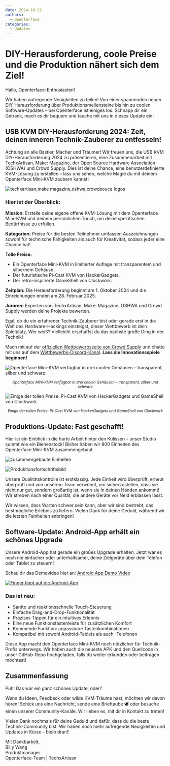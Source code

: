 ```yaml
---
date: 2024-10-22
authors:
  - Openterface
categories:
  - Updates
---
```


# DIY-Herausforderung, coole Preise und die Produktion nähert sich dem Ziel!

Hallo, Openterface-Enthusiasten!

Wir haben aufregende Neuigkeiten zu teilen! Von einer spannenden neuen DIY-Herausforderung über Produktionsmeilensteine bis hin zu coolen Software-Updates – bei Openterface ist einiges los. Schnapp dir ein Getränk, mach es dir bequem und tauche mit uns in dieses Update ein!

## USB KVM DIY-Herausforderung 2024: Zeit, deinen inneren Technik-Zauberer zu entfesseln!

Achtung an alle Bastler, Macher und Träumer! Wir freuen uns, die USB KVM DIY-Herausforderung 2024 zu präsentieren, eine Zusammenarbeit mit TechxArtisan, Make: Magazine, der Open Source Hardware Association (OSHWA) und Crowd Supply. Dies ist deine Chance, eine benutzerdefinierte KVM-Lösung zu erstellen – lass uns sehen, welche Magie du mit deinem Openterface Mini-KVM zaubern kannst!

![techxartisan,make magazine,oshwa,crowdsouce logos](../pic/241022-1.webp)

### Hier ist der Überblick:

**Mission:** Erstelle deine eigene offene KVM-Lösung mit dem Openterface Mini-KVM und deinem persönlichen Touch, um deine spezifischen Bedürfnisse zu erfüllen.

**Kategorien:** Preise für die besten Teilnehmer umfassen Auszeichnungen sowohl für technische Fähigkeiten als auch für Kreativität, sodass jeder eine Chance hat!

**Tolle Preise:**

- Ein Openterface Mini-KVM in limitierter Auflage mit transparentem und silbernem Gehäuse.
- Der futuristische Pi-Cast KVM von HackerGadgets.
- Der retro-inspirierte GameShell von Clockwork.

**Zeitplan:** Die Herausforderung beginnt am 1. Oktober 2024 und die Einreichungen enden am 28. Februar 2025.

**Juroren:** Experten von TechxArtisan, Make: Magazine, OSHWA und Crowd Supply werden deine Projekte bewerten.

Egal, ob du ein erfahrener Technik-Zauberer bist oder gerade erst in die Welt des Hardware-Hackings einsteigst, dieser Wettbewerb ist dein Spielplatz. Wer weiß? Vielleicht erschaffst du das nächste große Ding in der Technik!

Mach mit auf der [offiziellen Wettbewerbsseite von Crowd Supply](https://www.crowdsupply.com/techxartisan/usb-kvm-diy-challenge-2024) und chatte mit uns auf dem [Wettbewerbs-Discord-Kanal](https://discord.com/invite/YhKVzDujkT). **Lass die Innovationsspiele beginnen!**

![Openterface Mini-KVM verfügbar in drei coolen Gehäusen – transparent, silber und schwarz](../pic/241022-2.webp)
<p style="text-align: center;"><small><em>Openterface Mini-KVM verfügbar in drei coolen Gehäusen – transparent, silber und schwarz</em></small></p>

![Einige der tollen Preise: Pi-Cast KVM von HackerGadgets und GameShell von Clockwork](../pic/241022-3.webp)
<p style="text-align: center;"><small><em>Einige der tollen Preise: Pi-Cast KVM von HackerGadgets und GameShell von Clockwork</em></small></p>

## Produktions-Update: Fast geschafft!

Hier ist ein Einblick in die harte Arbeit hinter den Kulissen – unser Studio summt wie ein Bienenstock! Bisher haben wir 800 Einheiten des Openterface Mini-KVM zusammengebaut.

![zusammengebaute Einheiten](../pic/241022-4.webp)

![Produktionsfortschrittsbild](../pic/241022-5.webp)

Unsere Qualitätskontrolle ist erstklassig. Jede Einheit wird überprüft, erneut überprüft und von unserem Team verwöhnt, um sicherzustellen, dass sie nicht nur gut, sondern großartig ist, wenn sie in deinen Händen ankommt! Wir streben nach einer Qualität, die andere Geräte vor Neid erblassen lässt.

Wir wissen, dass Warten schwer sein kann, aber wir sind bestrebt, das bestmögliche Erlebnis zu liefern. Vielen Dank für deine Geduld, während wir die letzten Feinheiten anbringen!

## Software-Update: Android-App erhält ein schönes Upgrade

Unsere Android-App hat gerade ein großes Upgrade erhalten. Jetzt war es noch nie einfacher oder unterhaltsamer, deine Zielgeräte über dein Telefon oder Tablet zu steuern!

Schau dir das Demovideo hier an: [Android App Demo Video](https://x.com/TechxArtisan/status/1840587612148699398)

[![Finger tippt auf die Android-App](../pic/241022-6.webp)](https://x.com/TechxArtisan/status/1840587612148699398)

### Das ist neu:
- Sanfte und reaktionsschnelle Touch-Steuerung
- Einfache Drag-and-Drop-Funktionalität
- Präzises Tippen für ein intuitives Erlebnis
- Eine neue Funktionstastenleiste für zusätzlichen Komfort
- Kommende Funktion: anpassbare Tastenkombinationen
- Kompatibel mit sowohl Android-Tablets als auch -Telefonen

Diese App macht den Openterface Mini-KVM noch nützlicher für Technik-Profis unterwegs. Wir haben auch die neueste APK und den Quellcode in unser GitHub-Repo hochgeladen, falls du weiter erkunden oder beitragen möchtest!

## Zusammenfassung

Puh! Das war ein ganz schönes Update, oder?

Wenn du Ideen, Feedback oder wilde KVM-Träume hast, möchten wir davon hören! Schick uns eine Nachricht, sende eine Brieftaube 🕊️ oder besuche einen unserer Community-Kanäle. Wir lieben es, mit dir in Kontakt zu treten!

Vielen Dank nochmals für deine Geduld und dafür, dass du die beste Technik-Community bist. Wir haben noch mehr aufregende Neuigkeiten und Updates in Kürze – bleib dran!!

Mit Dankbarkeit,  
Billy Wang  
Produktmanager  
Openterface-Team | TechxArtisan
